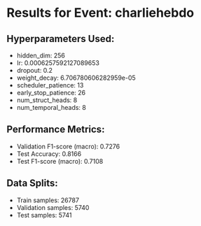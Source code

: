 # Results for Event: charliehebdo

## Hyperparameters Used:
- hidden_dim: 256
- lr: 0.0006257592127089653
- dropout: 0.2
- weight_decay: 6.706780606282959e-05
- scheduler_patience: 13
- early_stop_patience: 26
- num_struct_heads: 8
- num_temporal_heads: 8

## Performance Metrics:
- Validation F1-score (macro): 0.7276
- Test Accuracy: 0.8166
- Test F1-score (macro): 0.7108

## Data Splits:
- Train samples: 26787
- Validation samples: 5740
- Test samples: 5741
